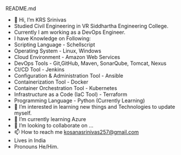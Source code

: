 README.md
- 👋 Hi, I’m KRS Srinivas
- Studied Civil Engineering in VR Siddhartha Engineering College.
- Currently I am working as a DevOps Engineer.
- I have Knowledge on Following:
- Scripting Language - Schellscript
- Operating System - Linux, Windows
- Cloud Environment - Amazon Web Services
- DevOps Tools - Git,GitHub, Maven, SonarQube, Tomcat, Nexus
- CI/CD Tool - Jenkins
- Configuration & Administration Tool - Ansible
- Containerization Tool - Docker
- Container Orchestration Tool - Kubernetes
- Infrastructure as a Code (IaC Tool) - Terraform
- Programming Language - Python (Currently Learning)
- 👀 I’m interested in learning new things and Technologies to update myself.
- 🌱 I’m currently learning Azure
- 💞️ I’m looking to collaborate on ...
- 📫 How to reach me kosanasrinivas257@gmail.com
- Lives in India
- Pronouns He/Him.
